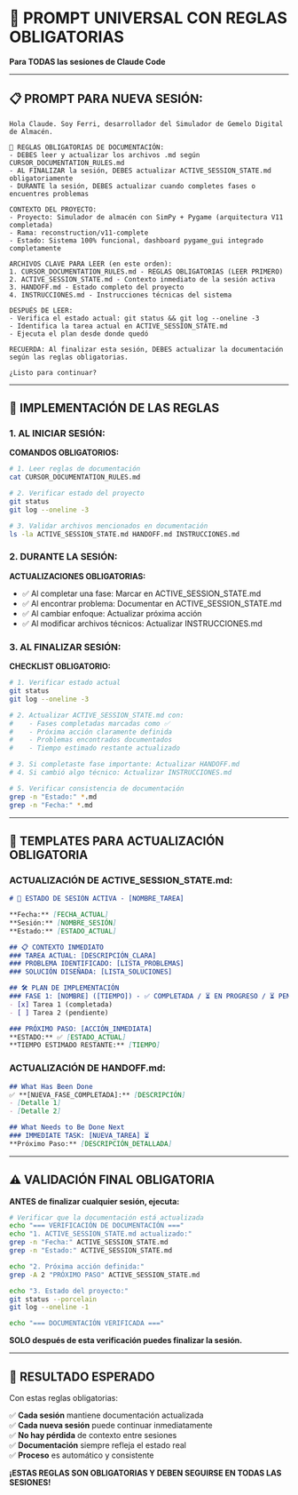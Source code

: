 # 🚀 PROMPT UNIVERSAL CON REGLAS OBLIGATORIAS

**Para TODAS las sesiones de Claude Code**

---

## 📋 **PROMPT PARA NUEVA SESIÓN:**

```
Hola Claude. Soy Ferri, desarrollador del Simulador de Gemelo Digital de Almacén.

🚨 REGLAS OBLIGATORIAS DE DOCUMENTACIÓN:
- DEBES leer y actualizar los archivos .md según CURSOR_DOCUMENTATION_RULES.md
- AL FINALIZAR la sesión, DEBES actualizar ACTIVE_SESSION_STATE.md obligatoriamente
- DURANTE la sesión, DEBES actualizar cuando completes fases o encuentres problemas

CONTEXTO DEL PROYECTO:
- Proyecto: Simulador de almacén con SimPy + Pygame (arquitectura V11 completada)
- Rama: reconstruction/v11-complete
- Estado: Sistema 100% funcional, dashboard pygame_gui integrado completamente

ARCHIVOS CLAVE PARA LEER (en este orden):
1. CURSOR_DOCUMENTATION_RULES.md - REGLAS OBLIGATORIAS (LEER PRIMERO)
2. ACTIVE_SESSION_STATE.md - Contexto inmediato de la sesión activa
3. HANDOFF.md - Estado completo del proyecto
4. INSTRUCCIONES.md - Instrucciones técnicas del sistema

DESPUÉS DE LEER:
- Verifica el estado actual: git status && git log --oneline -3
- Identifica la tarea actual en ACTIVE_SESSION_STATE.md
- Ejecuta el plan desde donde quedó

RECUERDA: Al finalizar esta sesión, DEBES actualizar la documentación según las reglas obligatorias.

¿Listo para continuar?
```

---

## 🔧 **IMPLEMENTACIÓN DE LAS REGLAS**

### **1. AL INICIAR SESIÓN:**

**COMANDOS OBLIGATORIOS:**
```bash
# 1. Leer reglas de documentación
cat CURSOR_DOCUMENTATION_RULES.md

# 2. Verificar estado del proyecto
git status
git log --oneline -3

# 3. Validar archivos mencionados en documentación
ls -la ACTIVE_SESSION_STATE.md HANDOFF.md INSTRUCCIONES.md
```

### **2. DURANTE LA SESIÓN:**

**ACTUALIZACIONES OBLIGATORIAS:**
- ✅ Al completar una fase: Marcar en ACTIVE_SESSION_STATE.md
- ✅ Al encontrar problema: Documentar en ACTIVE_SESSION_STATE.md
- ✅ Al cambiar enfoque: Actualizar próxima acción
- ✅ Al modificar archivos técnicos: Actualizar INSTRUCCIONES.md

### **3. AL FINALIZAR SESIÓN:**

**CHECKLIST OBLIGATORIO:**
```bash
# 1. Verificar estado actual
git status
git log --oneline -3

# 2. Actualizar ACTIVE_SESSION_STATE.md con:
#    - Fases completadas marcadas como ✅
#    - Próxima acción claramente definida
#    - Problemas encontrados documentados
#    - Tiempo estimado restante actualizado

# 3. Si completaste fase importante: Actualizar HANDOFF.md
# 4. Si cambió algo técnico: Actualizar INSTRUCCIONES.md

# 5. Verificar consistencia de documentación
grep -n "Estado:" *.md
grep -n "Fecha:" *.md
```

---

## 📝 **TEMPLATES PARA ACTUALIZACIÓN OBLIGATORIA**

### **ACTUALIZACIÓN DE ACTIVE_SESSION_STATE.md:**

```markdown
# 🚀 ESTADO DE SESIÓN ACTIVA - [NOMBRE_TAREA]

**Fecha:** [FECHA_ACTUAL]
**Sesión:** [NOMBRE_SESIÓN]
**Estado:** [ESTADO_ACTUAL]

## 📋 CONTEXTO INMEDIATO
### TAREA ACTUAL: [DESCRIPCIÓN_CLARA]
### PROBLEMA IDENTIFICADO: [LISTA_PROBLEMAS]
### SOLUCIÓN DISEÑADA: [LISTA_SOLUCIONES]

## 🛠️ PLAN DE IMPLEMENTACIÓN
### FASE 1: [NOMBRE] ([TIEMPO]) - ✅ COMPLETADA / ⏳ EN PROGRESO / ⏳ PENDIENTE
- [x] Tarea 1 (completada)
- [ ] Tarea 2 (pendiente)

### PRÓXIMO PASO: [ACCIÓN_INMEDIATA]
**ESTADO:** ✅ [ESTADO_ACTUAL]
**TIEMPO ESTIMADO RESTANTE:** [TIEMPO]
```

### **ACTUALIZACIÓN DE HANDOFF.md:**

```markdown
## What Has Been Done
✅ **[NUEVA_FASE_COMPLETADA]:** [DESCRIPCIÓN]
- [Detalle 1]
- [Detalle 2]

## What Needs to Be Done Next
### IMMEDIATE TASK: [NUEVA_TAREA] ⏳
**Próximo Paso:** [DESCRIPCIÓN_DETALLADA]
```

---

## ⚠️ **VALIDACIÓN FINAL OBLIGATORIA**

**ANTES de finalizar cualquier sesión, ejecuta:**

```bash
# Verificar que la documentación está actualizada
echo "=== VERIFICACIÓN DE DOCUMENTACIÓN ==="
echo "1. ACTIVE_SESSION_STATE.md actualizado:"
grep -n "Fecha:" ACTIVE_SESSION_STATE.md
grep -n "Estado:" ACTIVE_SESSION_STATE.md

echo "2. Próxima acción definida:"
grep -A 2 "PRÓXIMO PASO" ACTIVE_SESSION_STATE.md

echo "3. Estado del proyecto:"
git status --porcelain
git log --oneline -1

echo "=== DOCUMENTACIÓN VERIFICADA ==="
```

**SOLO después de esta verificación puedes finalizar la sesión.**

---

## 🎯 **RESULTADO ESPERADO**

Con estas reglas obligatorias:

✅ **Cada sesión** mantiene documentación actualizada  
✅ **Cada nueva sesión** puede continuar inmediatamente  
✅ **No hay pérdida** de contexto entre sesiones  
✅ **Documentación** siempre refleja el estado real  
✅ **Proceso** es automático y consistente  

**¡ESTAS REGLAS SON OBLIGATORIAS Y DEBEN SEGUIRSE EN TODAS LAS SESIONES!**

